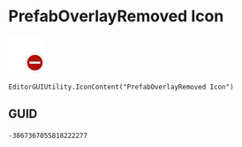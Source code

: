 # PrefabOverlayRemoved Icon
![](/img/PrefabOverlayRemoved%20Icon.png)

``` CSharp
EditorGUIUtility.IconContent("PrefabOverlayRemoved Icon")
```
## GUID
```
-3867367055818222277
```
